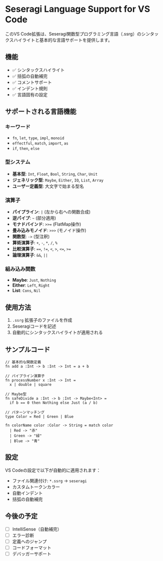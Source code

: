 # Seseragi Language Support for VS Code

このVS Code拡張は、Seseragi関数型プログラミング言語（.ssrg）のシンタックスハイライトと基本的な言語サポートを提供します。

## 機能

- ✅ シンタックスハイライト
- ✅ 括弧の自動補完
- ✅ コメントサポート
- ✅ インデント規則
- ✅ 言語固有の設定

## サポートされる言語機能

### キーワード
- `fn`, `let`, `type`, `impl`, `monoid`
- `effectful`, `match`, `import`, `as`
- `if`, `then`, `else`

### 型システム
- **基本型**: `Int`, `Float`, `Bool`, `String`, `Char`, `Unit`
- **ジェネリック型**: `Maybe`, `Either`, `IO`, `List`, `Array`
- **ユーザー定義型**: 大文字で始まる型名

### 演算子
- **パイプライン**: `|` (左から右への関数合成)
- **逆パイプ**: `~` (部分適用)
- **モナドバインド**: `>>=` (FlatMap操作)
- **畳み込みモノイド**: `>>>` (モノイド操作)
- **関数型**: `->` (型注釈)
- **算術演算子**: `+`, `-`, `*`, `/`, `%`
- **比較演算子**: `==`, `!=`, `<`, `>`, `<=`, `>=`
- **論理演算子**: `&&`, `||`

### 組み込み関数
- **Maybe**: `Just`, `Nothing`
- **Either**: `Left`, `Right`
- **List**: `Cons`, `Nil`

## 使用方法

1. `.ssrg` 拡張子のファイルを作成
2. Seseragiコードを記述
3. 自動的にシンタックスハイライトが適用される

## サンプルコード

```seseragi
// 基本的な関数定義
fn add a :Int -> b :Int -> Int = a + b

// パイプライン演算子
fn processNumber x :Int -> Int = 
  x | double | square

// Maybe型
fn safeDivide a :Int -> b :Int -> Maybe<Int> =
  if b == 0 then Nothing else Just (a / b)

// パターンマッチング
type Color = Red | Green | Blue

fn colorName color :Color -> String = match color
  | Red -> "赤"
  | Green -> "緑" 
  | Blue -> "青"
```

## 設定

VS Codeの設定で以下が自動的に適用されます：

- ファイル関連付け: `*.ssrg` → `seseragi`
- カスタムトークンカラー
- 自動インデント
- 括弧の自動補完

## 今後の予定

- [ ] IntelliSense（自動補完）
- [ ] エラー診断
- [ ] 定義へのジャンプ
- [ ] コードフォーマット
- [ ] デバッガーサポート